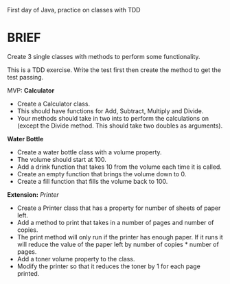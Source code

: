 First day of Java, practice on classes with TDD

# BRIEF
Create 3 single classes with methods to perform some functionality.

This is a TDD exercise. Write the test first then create the method to get the test passing.

MVP:
**Calculator**
- Create a Calculator class.
- This should have functions for Add, Subtract, Multiply and Divide.
- Your methods should take in two ints to perform the calculations on (except the Divide method. This should take two doubles as arguments).

**Water Bottle**
- Create a water bottle class with a volume property.
- The volume should start at 100.
- Add a drink function that takes 10 from the volume each time it is called.
- Create an empty function that brings the volume down to 0.
- Create a fill function that fills the volume back to 100.

**Extension:**
*Printer*
- Create a Printer class that has a property for number of sheets of paper left.
- Add a method to print that takes in a number of pages and number of copies.
- The print method will only run if the printer has enough paper. If it runs it will reduce the value of the paper left by number of copies * number of pages.
- Add a toner volume property to the class.
- Modify the printer so that it reduces the toner by 1 for each page printed.